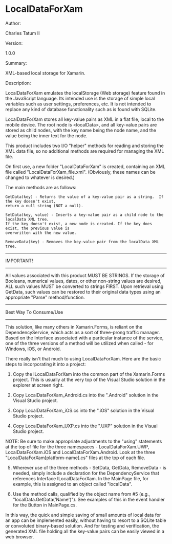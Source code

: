 # LocalDataForXam

Author: 

Charles Tatum II



Version: 

1.0.0



Summary:

XML-based local storage for Xamarin.



Description:

LocalDataForXam emulates the localStorage (Web storage) feature found in the JavaScript language.  Its intended use is the storage of simple local variables such as user settings, preferences, etc.  It is not intended to replace any kind of database functionality such as is found with SQLite.  

LocalDataForXam stores all key-value pairs as XML in a flat file, local to the mobile device.  The root node is &lt;localData&gt;, and all key-value pairs are stored as child nodes, with the key name being the node name, and the value being the inner text for the node.
    
This product includes two I/O "helper" methods for reading and storing the XML data file, so no additional methods are required for managing the XML file.
    
On first use, a new folder "LocalDataForXam" is created, containing an XML file called "LocalDataForXam_file.xml".  (Obviously, these names can be changed to whatever is desired.) 

The main methods are as follows:

    GetData(key) - Returns the value of a key-value pair as a string.  If the key doesn't exist, 
    return a null string (NOT a null).

    SetData(key, value) - Inserts a key-value pair as a child node to the localData XML tree.  
    If the key doesn't exist, a new node is created. If the key does exist, the previous value is 
    overwritten with the new value.

    RemoveData(key) - Removes the key-value pair from the localData XML tree.



**********
IMPORTANT!
**********

All values associated with this product MUST BE STRINGS.  If the storage of Booleans, numerical values, dates, or other non-string values are desired, ALL such values MUST be converted to strings FIRST.  Upon retrieval using GetData, such values can be restored to their original data types using an appropriate "Parse" method/function.


**********
Best Way To Consume/Use
**********

This solution, like many others in Xamarin.Forms, is reliant on the DependencyService, which acts as a sort of three-prong traffic manager.  Based on the Interface associated with a particular instance of the service, one of the three versions of a method will be utilized when called - for Windows, iOS, or Android. 

There really isn't that much to using LocalDataForXam. Here are the basic steps to incorporating it into a project:

1. Copy the ILocalDataForXam into the common part of the Xamarin.Forms project. This is usually at the very top of the Visual Studio solution in the explorer at screen right.

2. Copy LocalDataForXam_Android.cs into the ".Android" solution in the Visual Studio project.

3. Copy LocalDataForXam_iOS.cs into the ".iOS" solution in the Visual Studio project.

4. Copy LocalDataForXam_UXP.cs into the ".UXP" solution in the Visual Studio project.  

NOTE: Be sure to make appropriate adjustments to the "using" statements at the top of file for the three namespaces - LocalDataForXam.UWP, LocalDataForXam.iOS and LocalDataForXam.Android. Look at the three "LocalDataForXam[platform-name].cs" files at the top of each file.

5. Wherever use of the three methods - SetData, GetData, RemoveData - is needed, simply include a declaration for the DependencyService that references Interface ILocalDataForXam.  In the MainPage file, for example, this is assigned to an object called "localData".

6. Use the method calls, qualified by the object name from #5 (e.g., "localData.GetData('Name')"). See examples of this in the event handler for the Button in MainPage.cs.

In this way, the quick and simple saving of small amounts of local data for an app can be implemented easily, without having to resort to a SQLite table or convoluted binary-based solution.  And for testing and verification, the generated XML file holding all the key-value pairs can be easily viewed in a web browser.
